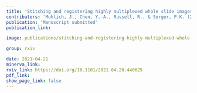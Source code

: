```yaml
---
title: 'Stitching and registering highly multiplexed whole slide images of tissues and tumors using ASHLAR software.'
contributors: 'Muhlich, J., Chen, Y.-A., Russell, R., & Sorger, P.K. (2021).'
publication: 'Manuscript submitted'
publication_link:

image: publications/stitching-and-registering-highly-multiplexed-whole-slide-images-of-tissues-and-tumors-using-ASHLAR-software.PNG

group: rxiv

date: 2021-04-21
minerva_link:
rxiv_link: https://doi.org/10.1101/2021.04.20.440625
pdf_link:
show_page_link: false
---
```

